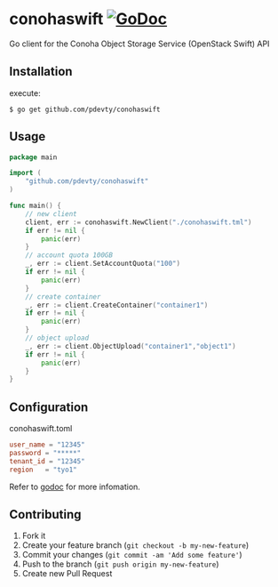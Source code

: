 # conohaswift [![GoDoc](https://godoc.org/github.com/pdevty/conohaswift?status.svg)](https://godoc.org/github.com/pdevty/conohaswift)

Go client for the Conoha Object Storage Service (OpenStack Swift) API

## Installation

execute:

    $ go get github.com/pdevty/conohaswift

## Usage

```go
package main

import (
	"github.com/pdevty/conohaswift"
)

func main() {
	// new client
	client, err := conohaswift.NewClient("./conohaswift.tml")
	if err != nil {
		panic(err)
	}
	// account quota 100GB
	_, err := client.SetAccountQuota("100")
	if err != nil {
		panic(err)
	}
	// create container
	_, err := client.CreateContainer("container1")
	if err != nil {
		panic(err)
	}
	// object upload
	_, err := client.ObjectUpload("container1","object1")
	if err != nil {
		panic(err)
	}
}
```
## Configuration

conohaswift.toml

```toml
user_name = "12345"
password = "*****"
tenant_id = "12345"
region   = "tyo1"
```

Refer to [godoc](http://godoc.org/github.com/pdevty/conohaswift) for more infomation.

## Contributing

1. Fork it
2. Create your feature branch (`git checkout -b my-new-feature`)
3. Commit your changes (`git commit -am 'Add some feature'`)
4. Push to the branch (`git push origin my-new-feature`)
5. Create new Pull Request
